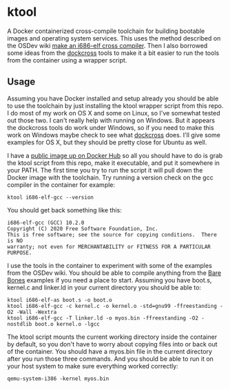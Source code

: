 # ktool

A Docker containerized cross-compile toolchain for building bootable images
and operating system services. This uses the method described on the OSDev wiki
[make an i686-elf cross compiler](https://wiki.osdev.org/GCC_Cross-Compiler).
Then I also borrowed some ideas from the
[dockcross](https://github.com/dockcross/dockcross) tools to make it a bit
easier to run the tools from the container using a wrapper script.

## Usage

Assuming you have Docker installed and setup already you should be able to use
the toolchain by just installing the ktool wrapper script from this repo. I do
most of my work on OS X and some on Linux, so I've somewhat tested out those
two. I can't really help with running on Windows. But it appears the dockcross
tools do work under Windows, so if you need to make this work on Windows maybe
check to see what
[dockcross](https://github.com/dockcross/dockcross) does.
I'll give some examples for OS X, but they should be pretty close for Ubuntu
as well.

I have a 
[public image up on Docker Hub](https://hub.docker.com/repository/docker/mikerowehl/ktool)
so all you should have to do is grab the ktool script from this repo, make it
executable, and put it somewhere in your PATH. The first time you try to run
the script it will pull down the Docker image with the toolchain. Try running
a version check on the gcc compiler in the container for example:

```
ktool i686-elf-gcc --version
```

You should get back something like this:

```
i686-elf-gcc (GCC) 10.2.0
Copyright (C) 2020 Free Software Foundation, Inc.
This is free software; see the source for copying conditions.  There is NO
warranty; not even for MERCHANTABILITY or FITNESS FOR A PARTICULAR PURPOSE.
```

I use the tools in the container to experiment with some of the examples from 
the OSDev wiki. You should be able to compile anything from the
[Bare Bones](https://wiki.osdev.org/Bare_Bones) examples if you need a place
to start. 
Assuming you have boot.s, kernel.c and linker.ld in your current directory
you should be able to:

```
ktool i686-elf-as boot.s -o boot.o
ktool i686-elf-gcc -c kernel.c -o kernel.o -std=gnu99 -ffreestanding -O2 -Wall -Wextra
ktool i686-elf-gcc -T linker.ld -o myos.bin -ffreestanding -O2 -nostdlib boot.o kernel.o -lgcc
```

The ktool script mounts the current working directory inside the container by
default, so you don't have to worry about copying files into or back out of 
the container. You should have a myos.bin file in the current directory after
you run those three commands. And you should be able to run it on your host
system to make sure everything worked correctly:

```
qemu-system-i386 -kernel myos.bin
```

